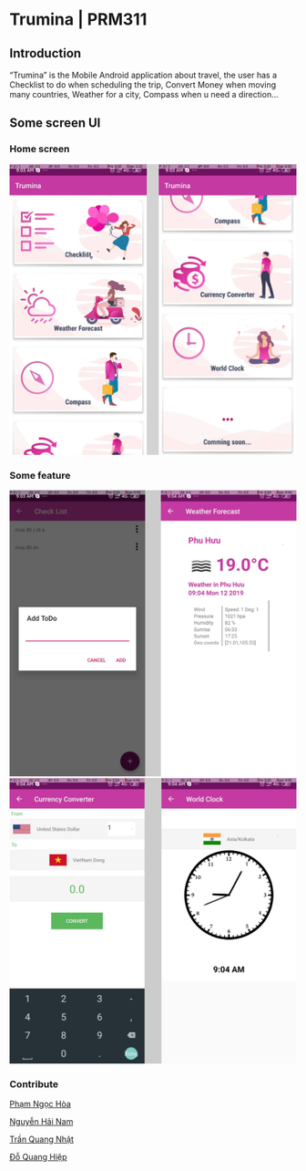 # Trumina | PRM311

## Introduction

“Trumina” is the Mobile Android application about travel, the user has a Checklist to do when
scheduling the trip, Convert Money when moving many countries, Weather for a city, Compass
when u need a direction...

## Some screen UI

### Home screen

![trumina](./images/1.jpg)

### Some feature

![trumina](./images/2.jpg)
![trumina](./images/3.jpg)

### Contribute

[Phạm Ngọc Hòa<Thaycacac>](https://github.com/thaycacac)

[Nguyễn Hải Nam](https://github.com/yeudoi1110)

[Trần Quang Nhật](https://github.com/jetaimefrc)

[Đỗ Quang Hiệp](https://github.com/bacodekiller)
